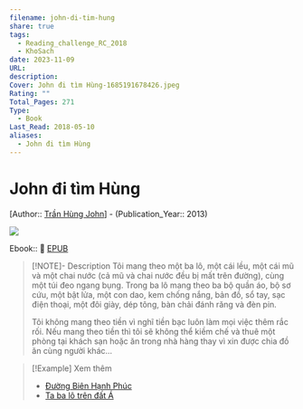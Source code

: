 ```yaml
---
filename: john-di-tim-hung
share: true
tags:
  - Reading_challenge_RC_2018
  - KhoSach
date: 2023-11-09
URL: 
description: 
Cover: John đi tìm Hùng-1685191678426.jpeg
Rating: ""
Total_Pages: 271
Type:
  - Book
Last_Read: 2018-05-10
aliases:
  - John đi tìm Hùng
---
```


# John đi tìm Hùng
[Author:: [Trần Hùng John](Tr%C3%A2%CC%80n%20Hu%CC%80ng%20John.md)] - (Publication_Year:: 2013)

![](https://i.imgur.com/Q1R1Z8s.jpg)


Ebook:: 📘 [EPUB](https://onedrive.live.com/download?resid=E92BC60129512289%21168&authkey=!AJSSQTo5coD3Wng)

> [!NOTE]- Description
> Tôi mang theo một ba lô, một cái lều, một cái mũ và một chai nước (cả mũ và chai nước đều bị mất trên đường), cùng một túi đeo ngang bụng. Trong ba lô mang theo ba bộ quần áo, bộ sơ cứu, một bật lửa, một con dao, kem chống nắng, bản đồ, sổ tay, sạc điện thoại, một đôi giày, dép tông, bàn chải đánh răng và đèn pin.
> 
> Tôi không mang theo tiền vì nghĩ tiền bạc luôn làm mọi việc thêm rắc rối. Nếu mang theo tiền thì tôi sẽ không thể kiềm chế và thuê một phòng tại khách sạn hoặc ăn trong nhà hàng thay vì xin được chia đồ ăn cùng người khác...

> [!Example] Xem thêm
> - [Đường Biên Hạnh Phúc](./duong-bien-hanh-phuc.md)
> - [Ta ba lô trên đất Á](./ta-ba-lo-tren-dat-a.md)